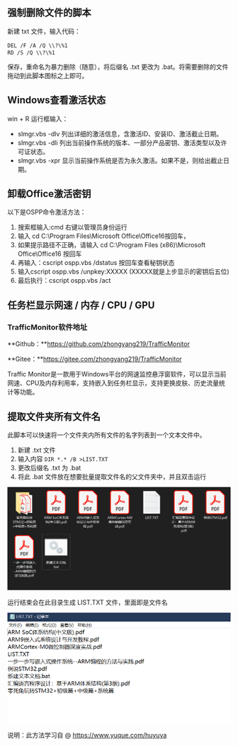## 强制删除文件的脚本

新建 txt 文件，输入代码：

```
DEL /F /A /Q \\?\%1
RD /S /Q \\?\%1
```

保存，重命名为暴力删除（随意），将后缀名 .txt 更改为 .bat。将需要删除的文件拖动到此脚本图标之上即可。

## Windows查看激活状态

win + R 运行框输入：

- slmgr.vbs -dlv	列出详细的激活信息，含激活ID、安装ID、激活截止日期。
- slmgr.vbs -dli 	列出当前操作系统的版本、一部分产品密钥、激活类型以及许可证状态。
- slmgr.vbs -xpr   显示当前操作系统是否为永久激活。如果不是，则给出截止日期。

## 卸载Office激活密钥

以下是OSPP命令激活方法： 

1. 搜索框输入:cmd  右键以管理员身份运行
2. 输入 cd C:\Program Files\Microsoft Office\Office16按回车，
3. 如果提示路径不正确，请输入 cd C:\Program Files (x86)\Microsoft Office\Office16    按回车
4. 再输入：cscript ospp.vbs /dstatus   按回车查看秘钥状态
5. 输入cscript ospp.vbs /unpkey:XXXXX   (XXXXX就是上步显示的密钥后五位)
6. 最后执行：cscript ospp.vbs /act

## 任务栏显示网速 / 内存 / CPU / GPU

### TrafficMonitor软件地址

**Github：**https://github.com/zhongyang219/TrafficMonitor

**Gitee：**https://gitee.com/zhongyang219/TrafficMonitor

Traffic Monitor是一款用于Windows平台的网速监控悬浮窗软件，可以显示当前网速、CPU及内存利用率，支持嵌入到任务栏显示，支持更换皮肤、历史流量统计等功能。

## 提取文件夹所有文件名

此脚本可以快速将一个文件夹内所有文件的名字列表到一个文本文件中。

1. 新建 .txt 文件
2. 输入内容 `DIR *.* /B >LIST.TXT`
3. 更改后缀名 .txt 为 .bat
4. 将此 .bat 文件放在想要批量提取文件名的父文件夹中，并且双击运行

![img](./assets/Windows技巧1.png)

运行结束会在此目录生成 LIST.TXT 文件，里面即是文件名

![img](./assets/Windows技巧2.png)

说明：此方法学习自 @ https://www.yuque.com/huyuya
